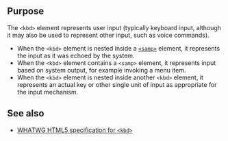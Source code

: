 ## Purpose

The `<kbd>` element represents user input (typically keyboard input, although it may also be used to represent other input, such as voice commands).

* When the `<kbd>` element is nested inside a [`<samp>`](samp) element, it represents the input as it was echoed by the system.
* When the `<kbd>` element contains a `<samp>` element, it represents input based on system output, for example invoking a menu item.
* When the `<kbd>` element is nested inside another `<kbd>` element, it represents an actual key or other single unit of input as appropriate for the input mechanism.

## See also

* [WHATWG HTML5 specification for `<kbd>`](https://html.spec.whatwg.org/multipage/semantics.html#the-kbd-element)
